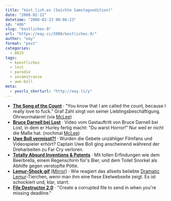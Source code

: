 ```yaml
---
title: "köst.lich.es (Seichte Samstagsedition)"
date: "2008-02-22"
datetime: "2008-02-23 00:06:23"
id: "406"
slug: "kostliches-9"
url: "https://eay.cc/2008/kostliches-9/"
author: "eay"
format: "post"
categories:
  - 0815
tags:
  - koestliches
  - lost
  - parodie
  - sesamstrasse
  - uwe-boll
meta:
  - yourls_shorturl: "http://eay.li/y"
---
```


- [**The Song of the Count**](http://youtube.com/watch?v=6AXPnH0C9UA) · "You know that I am called the count, because I really love to fuck." Graf Zahl singt von seiner Lieblingsbeschäftigung. Ohrwurmalarm! (via [McLee](http://twitter.com/The_McLee/statuses/739624212))
- [**Bruce Darnell bei Lost**](http://de.youtube.com/watch?v=ojG49FcYopY) · Video vom Gastauftritt von Bruce Darnell bei Lost, in dem er Hurley fertig macht: "Du warst Horror!" Nur weil er nicht die Maße hat. (nochmal [McLee](//eay.cc/2008/wer-sind-die-oceanic-6/#comment-4052))
- [**Uwe Boll vermisst?!**](http://ui06.gamespot.com/2437/boll_2.jpg) · Wurden die Gebete unzähliger Filmfans und Videospieler erhört? Captain Uwe Boll ging anscheinend während der Dreharbeiten zu Far Cry verloren.
- [**Totally Absurd Inventions & Patents**](http://totallyabsurd.com/) · Mit tollen Erfindungen wie dem Beerbrella, einem Regenschirm für's Bier, und dem Toilet Snorkel als Abhilfe gegen verstopfte Pötte.
- [**Lemur-Shock.gif**](http://www.sayagain.co.uk/b3tapix/images/lemurshock.gif) [(Mirror)](http://img522.imageshack.us/img522/494/lemurshockkw0.gif) · Wie reagiert das allseits beliebte [Dramatic Lemur](http://youtube.com/watch?v=hkqqMPPg2VI)\-Tierchen, wenn man ihm eine fiese Ekelwebseite zeigt. Es ist schockiert und, klar, starrt.
- [**File Destructor 2.0**](http://www.xnet.se/fd/) · "Create a corrupted file to send in when you're missing deadline."
